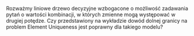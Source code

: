 Rozważmy liniowe drzewo decyzyjne wzbogacone o możliwość zadawania pytań o wartości kombinacji, w których zmienne mogą występować w drugiej potędze. Czy przedstawiony na wykładzie dowód dolnej granicy na problem Element Uniqueness jest poprawny dla takiego modelu?